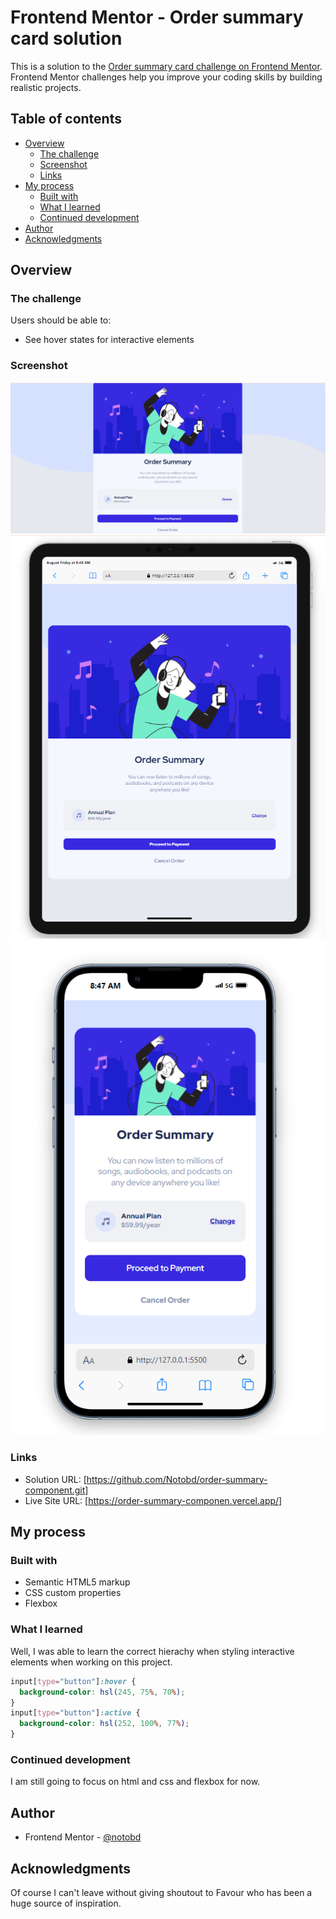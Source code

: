# Frontend Mentor - Order summary card solution

This is a solution to the [Order summary card challenge on Frontend Mentor](https://www.frontendmentor.io/challenges/order-summary-component-QlPmajDUj). Frontend Mentor challenges help you improve your coding skills by building realistic projects.

## Table of contents

- [Overview](#overview)
  - [The challenge](#the-challenge)
  - [Screenshot](#screenshot)
  - [Links](#links)
- [My process](#my-process)
  - [Built with](#built-with)
  - [What I learned](#what-i-learned)
  - [Continued development](#continued-development)
- [Author](#author)
- [Acknowledgments](#acknowledgments)

## Overview

### The challenge

Users should be able to:

- See hover states for interactive elements

### Screenshot

![](./images/Screenshots.png)
![](./images/Screenshotss.png)
![](./images/Screenshotsss.png)

### Links

- Solution URL: [https://github.com/Notobd/order-summary-component.git]
- Live Site URL: [https://order-summary-componen.vercel.app/]

## My process

### Built with

- Semantic HTML5 markup
- CSS custom properties
- Flexbox

### What I learned

Well, I was able to learn the correct hierachy when styling interactive elements when working on this project.

```css
input[type="button"]:hover {
  background-color: hsl(245, 75%, 70%);
}
input[type="button"]:active {
  background-color: hsl(252, 100%, 77%);
}
```

### Continued development

I am still going to focus on html and css and flexbox for now.

## Author

- Frontend Mentor - [@notobd](https://www.frontendmentor.io/profile/notobd)

## Acknowledgments

Of course I can't leave without giving shoutout to Favour who has been a huge source of inspiration.
